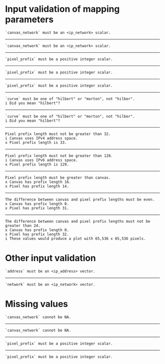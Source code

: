 # Input validation of mapping parameters

    `canvas_network` must be an <ip_network> scalar.

---

    `canvas_network` must be an <ip_network> scalar.

---

    `pixel_prefix` must be a positive integer scalar.

---

    `pixel_prefix` must be a positive integer scalar.

---

    `pixel_prefix` must be a positive integer scalar.

---

    `curve` must be one of "hilbert" or "morton", not "hilber".
    i Did you mean "hilbert"?

---

    `curve` must be one of "hilbert" or "morton", not "hilber".
    i Did you mean "hilbert"?

---

    Pixel prefix length must not be greater than 32.
    i Canvas uses IPv4 address space.
    x Pixel prefix length is 33.

---

    Pixel prefix length must not be greater than 128.
    i Canvas uses IPv6 address space.
    x Pixel prefix length is 129.

---

    Pixel prefix length must be greater than canvas.
    x Canvas has prefix length 16.
    x Pixel has prefix length 14.

---

    The difference between canvas and pixel prefix lengths must be even.
    x Canvas has prefix length 0.
    x Pixel has prefix length 31.

---

    The difference between canvas and pixel prefix lengths must not be greater than 24.
    x Canvas has prefix length 0.
    x Pixel has prefix length 32.
    i These values would produce a plot with 65,536 x 65,536 pixels.

# Other input validation

    `address` must be an <ip_address> vector.

---

    `network` must be an <ip_network> vector.

# Missing values

    `canvas_network` cannot be NA.

---

    `canvas_network` cannot be NA.

---

    `pixel_prefix` must be a positive integer scalar.

---

    `pixel_prefix` must be a positive integer scalar.

